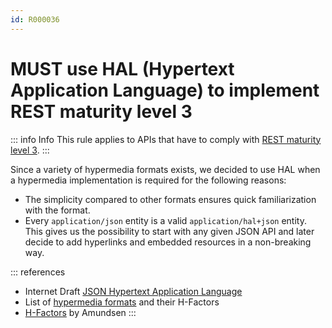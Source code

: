 ```yaml
---
id: R000036
---
```


# MUST use HAL (Hypertext Application Language) to implement REST maturity level 3

::: info Info
This rule applies to APIs that have to comply with [REST maturity level 3](/guidelines/r000033).
:::

Since a variety of hypermedia formats exists, we decided to use HAL when a hypermedia implementation is required for the following reasons:

- The simplicity compared to other formats ensures quick familiarization with the format.
- Every `application/json` entity is a valid `application/hal+json` entity. This gives us the possibility to start with any given JSON API and later decide to add hyperlinks and embedded resources in a non-breaking way.

::: references

- Internet Draft [JSON Hypertext Application Language](https://tools.ietf.org/html/draft-kelly-json-hal-08)
- List of [hypermedia formats](https://gtramontina.com/h-factors/) and their H-Factors
- [H-Factors](http://amundsen.com/hypermedia/hfactor/) by Amundsen
  :::

